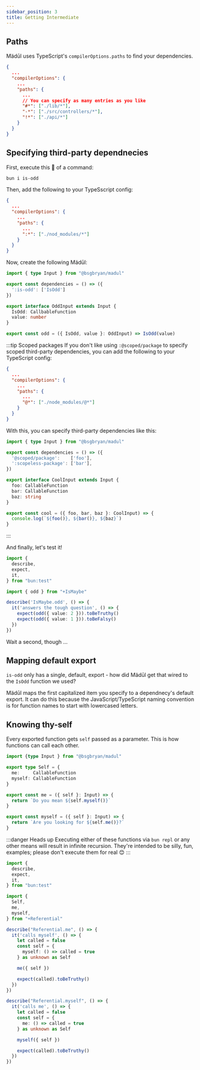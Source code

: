 ```yaml
---
sidebar_position: 3
title: Getting Intermediate
---
```


## Paths

Mädūl uses TypeScript's `compilerOptions.paths` to find your dependencies.

```json title="madul-example/tsconfig.json"
{
  ...
  "compilerOptions": {
    ...
    "paths": {
      ...
      // You can specify as many entries as you like
      "#*": ["./lib/*"],
      "-*": ["./src/controllers/*"],
      "!*": ["./api/*"]
    }
  }
}
```

## Specifying third-party dependnecies

First, execute this 💎 of a command:

```bash
bun i is-odd
```

Then, add the following to your TypeSscript config:

```json title="madul-example/tsconfig.json"
{
  ...
  "compilerOptions": {
    ...
    "paths": {
      ...
      ":*": ["./nod_modules/*"]
    }
  }
}
```

Now, create the following Mädūl:

```ts title="madul-example/src/IsMaybe.ts"
import { type Input } from "@bsgbryan/madul"

export const dependencies = () => ({
  ':is-odd': ['IsOdd']
})

export interface OddInput extends Input {
  IsOdd: CallbableFunction
  value: number
}

export const odd = ({ IsOdd, value }: OddInput) => IsOdd(value)
```

:::tip Scoped packages
If you don't like using `:@scoped/package` to specify scoped third-party dependencies, you can add the following to your TypeScript config:

```json title="madul-example/tsconfig.json"
{
  ...
  "compilerOptions": {
    ...
    "paths": {
      ...
      "@*": ["./node_modules/@*"]
    }
  }
}
```

With this, you can specify third-party dependencies like this:

```typescript title="madul-example/src/Bang.ts"
import { type Input } from "@bsgbryan/madul"

export const dependencies = () => ({
  '@scoped/package':    ['foo'],
  ':scopeless-package': ['bar'],
})

export interface CoolInput extends Input {
  foo: CallableFunction
  bar: CallableFunction
  baz: string
}

export const cool = ({ foo, bar, baz }: CoolInput) => {
  console.log(`${foo()}, ${bar()}, ${baz}`)
}
```
:::

And finally, let's test it!

```ts title="madul-example/test/IsMaybe.test.ts"
import {
  describe,
  expect,
  it,
} from "bun:test"

import { odd } from "+IsMaybe"

describe('IsMaybe.odd', () => {
  it('answers the tough question', () => {
    expect(odd({ value: 2 })).toBeTruthy()
    expect(odd({ value: 1 })).toBeFalsy()
  })
})
```

Wait a second, though ...

## Mapping default export

`is-odd` only has a single, default, export - how did Mädūl get that wired to the `IsOdd` function we used?

Mädūl maps the first capitalized item you specify to a dependnecy's default export. It can do this because the JavaScript/TypeScript naming convention is for function names to start with lowercased letters.

## Knowing thy-self

Every exported function gets `self` passed as a parameter. This is how functions can call each other.

```typescript title="madul-example/src/Referential.ts"
import {type Input } from "@bsgbryan/madul"

export type Self = {
  me:     CallableFunction
  myself: CallableFunction
}

export const me = ({ self }: Input) => {
  return `Do you mean ${self.myself()}`
}

export const myself = ({ self }: Input) => {
  return `Are you looking for ${self.me()}?`
}

```

:::danger Heads up
Executing either of these functions via `bun repl` or any other means will result in infinite recursion.
They're intended to be silly, fun, examples; please don't execute them for real 😊
:::

```typescript title="madul-example/test/Referential.test.ts"
import {
  describe,
  expect,
  it,
} from "bun:test"

import {
  Self,
  me,
  myself,
} from "+Referential"

describe("Referential.me", () => {
  it('calls myself', () => {
    let called = false
    const self = {
      myself: () => called = true
    } as unknown as Self

    me({ self })

    expect(called).toBeTruthy()
  })
})

describe("Referential.myself", () => {
  it('calls me', () => {
    let called = false
    const self = {
      me: () => called = true
    } as unknown as Self

    myself({ self })

    expect(called).toBeTruthy()
  })
})

```
